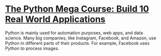 # [The Python Mega Course: Build 10 Real World Applications](https://www.udemy.com/course/the-python-mega-course/)

Python is mainly used for automation purposes, web apps, and data science. Many big companies, like Instagram, Facebook, and Amazon, use Python in different parts of their products. For example, Facebook uses Python to process images.
